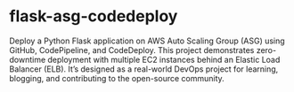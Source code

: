 # flask-asg-codedeploy
Deploy a Python Flask application on AWS Auto Scaling Group (ASG) using GitHub, CodePipeline, and CodeDeploy.  This project demonstrates zero-downtime deployment with multiple EC2 instances behind an Elastic Load Balancer (ELB).  It’s designed as a real-world DevOps project for learning, blogging, and contributing to the open-source community.
